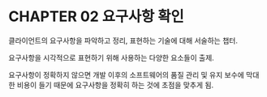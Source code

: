 # CHAPTER 02 요구사항 확인

클라이언트의 요구사항을 파악하고 정리, 표현하는 기술에 대해 서술하는 챕터.

요구사항을 시각적으로 표현하기 위해 사용하는 다양한 요소들이 출제.

요구사항이 정확하지 않으면 개발 이후의 소프트웨어의 품질 관리 및 유지 보수에 막대한 비용이 들기 때문에 요구사항을 정확히 하는 것에 초점을 맞추게 됨.

